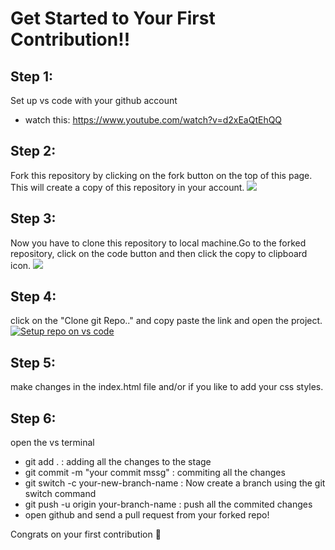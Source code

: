 # Get Started to Your First Contribution!!

## Step 1:

Set up vs code with your github account 
  - watch this: https://www.youtube.com/watch?v=d2xEaQtEhQQ
## Step 2:

Fork this repository by clicking on the fork button on the top of this page. This will create a copy of this repository in your account.
    <img src="https://camo.githubusercontent.com/fcf9a4ed664cc63de2fcb14d1135072ba6d4c74a8e9bdb224ad6ab1e72600c3b/68747470733a2f2f6669727374636f6e747269627574696f6e732e6769746875622e696f2f6173736574732f526561646d652f666f726b2e706e67">

## Step 3:

Now you have to clone this repository to local machine.Go to the forked repository, click on the code button and then click the copy to clipboard icon.
   <img src="https://camo.githubusercontent.com/4c3f7f1bec4f04db40ecf58dc2e19c2d8992f100f3bbbc4767a9d20b29f4a43d/68747470733a2f2f6669727374636f6e747269627574696f6e732e6769746875622e696f2f6173736574732f526561646d652f636c6f6e652e706e67">

## Step 4:
  click on the "Clone git Repo.." and copy paste the link and open the project.
 [![Setup repo on vs code](https://i.postimg.cc/7L19mqQW/Screenshot-9.png)](https://postimg.cc/GB2vpnRF)

 ## Step 5:
   make changes in the index.html file and/or if you like to add your css styles.

## Step 6:
   open the vs terminal

   - git add . : adding all the changes to the stage
   - git commit -m "your commit mssg" : commiting all the changes 
   - git switch -c your-new-branch-name : Now create a branch using the git switch command
   - git push -u origin your-branch-name : push all the commited changes
   - open github and send a pull request from your forked repo!
   

<p> Congrats on your first contribution 🎉</p>



   


  
